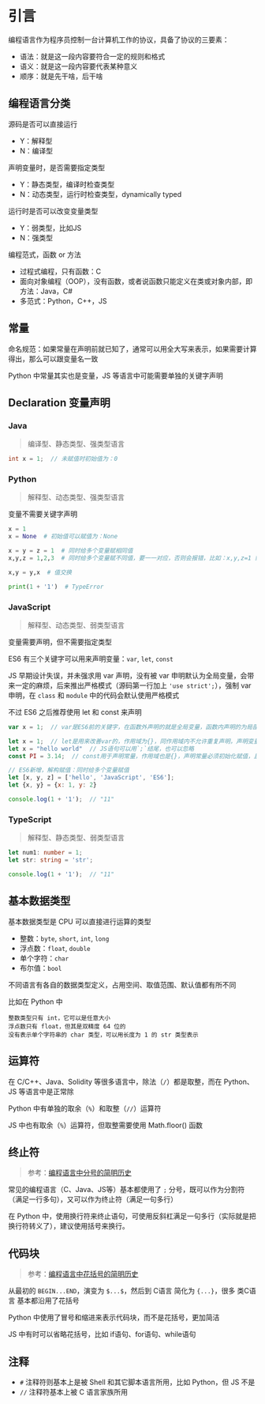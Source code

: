 # 引言

编程语言作为程序员控制一台计算机工作的协议，具备了协议的三要素：

- 语法：就是这一段内容要符合一定的规则和格式
- 语义：就是这一段内容要代表某种意义
- 顺序：就是先干啥，后干啥

## 编程语言分类

源码是否可以直接运行

- Y：解释型
- N：编译型

声明变量时，是否需要指定类型

- Y：静态类型，编译时检查类型
- N：动态类型，运行时检查类型，dynamically typed

运行时是否可以改变变量类型

- Y：弱类型，比如JS
- N：强类型

编程范式，函数 or 方法

- 过程式编程，只有函数：C
- 面向对象编程（OOP），没有函数，或者说函数只能定义在类或对象内部，即方法：Java，C#
- 多范式：Python，C++，JS

## 常量

命名规范：如果常量在声明前就已知了，通常可以用全大写来表示，如果需要计算得出，那么可以跟变量名一致

Python 中常量其实也是变量，JS 等语言中可能需要单独的关键字声明

## Declaration 变量声明

### Java

> 编译型、静态类型、强类型语言

``` java
int x = 1;  // 未赋值时初始值为：0
```

### Python

> 解释型、动态类型、强类型语言

变量不需要关键字声明

```python
x = 1
x = None  # 初始值可以赋值为：None

x = y = z = 1  # 同时给多个变量赋相同值
x,y,z = 1,2,3  # 同时给多个变量赋不同值，要一一对应，否则会报错，比如：x,y,z=1 或 x,y=1,2,3 都是不对的

x,y = y,x  # 值交换

print(1 + '1')  # TypeError
```

### JavaScript

> 解释型、动态类型、弱类型语言

变量需要声明，但不需要指定类型

ES6 有三个关键字可以用来声明变量：`var`, `let`, `const`

JS 早期设计失误，并未强求用 var 声明，没有被 var 申明默认为全局变量，会带来一定的麻烦，后来推出严格模式（源码第一行加上 `'use strict';`），强制 var 申明，在 `class` 和 `module` 中的代码会默认使用严格模式

不过 ES6 之后推荐使用 let 和 const 来声明

``` javascript
var x = 1;  // var是ES6前的关键字，在函数外声明的就是全局变量，函数内声明的为局部变量，如果重复声明内部变量会覆盖外部变量

let x = 1;  // let是用来改善var的，作用域为{}，同作用域内不允许重复声明，声明变量可以只声明不赋值，未赋值默认为 undefined
let x = "hello world"  // JS语句可以用`;`结尾，也可以忽略
const PI = 3.14;  // const用于声明常量，作用域也是{}，声明常量必须初始化赋值，且不能重新赋值

// ES6新增，解构赋值：同时给多个变量赋值
let [x, y, z] = ['hello', 'JavaScript', 'ES6'];
let {x, y} = {x: 1, y: 2}

console.log(1 + '1');  // "11"
```

### TypeScript

> 解释型、静态类型、弱类型语言

```typescript
let num1: number = 1;
let str: string = 'str';

console.log(1 + '1');  // "11"
```

## 基本数据类型

基本数据类型是 CPU 可以直接进行运算的类型

- 整数：`byte`, `short`, `int`, `long`
- 浮点数：`float`, `double`
- 单个字符：`char`
- 布尔值：`bool`

不同语言有各自的数据类型定义，占用空间、取值范围、默认值都有所不同

比如在 Python 中

```text
整数类型只有 int，它可以是任意大小
浮点数只有 float，但其是双精度 64 位的
没有表示单个字符串的 char 类型，可以用长度为 1 的 str 类型表示
```

## 运算符

在 C/C++、Java、Solidity 等很多语言中，除法（`/`）都是取整，而在 Python、JS 等语言中是正常除

Python 中有单独的取余（`%`）和取整（`//`）运算符

JS 中也有取余（`%`）运算符，但取整需要使用 Math.floor() 函数

## 终止符

> 参考：[编程语言中分号的简明历史](https://mp.weixin.qq.com/s/VLJZjMp1OuMDwIiL4NH1_g)

常见的编程语言（C、Java、JS等）基本都使用了 `;` 分号，既可以作为分割符（满足一行多句），又可以作为终止符（满足一句多行）

在 Python 中，使用换行符来终止语句，可使用反斜杠满足一句多行（实际就是把换行符转义了），建议使用括号来换行。

## 代码块

> 参考：[编程语言中花括号的简明历史](https://mp.weixin.qq.com/s/8-DgLMBfWSnR0j8Q83UzeQ)

从最初的 `BEGIN...END`，演变为 `$...$`，然后到 C语言 简化为 `{...}`，很多 类C语言 基本都沿用了花括号

Python 中使用了冒号和缩进来表示代码块，而不是花括号，更加简洁

JS 中有时可以省略花括号，比如 if语句、for语句、while语句

## 注释

- `#` 注释符则基本上是被 Shell 和其它脚本语言所用，比如 Python，但 JS 不是
- `//` 注释符基本上被 C 语言家族所用

